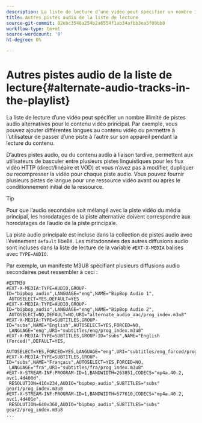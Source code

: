 ```yaml
---
description: La liste de lecture d’une vidéo peut spécifier un nombre illimité de pistes audio alternatives pour le contenu vidéo principal. Par exemple, vous pouvez ajouter différentes langues au contenu vidéo ou permettre à l’utilisateur de passer d’une piste à l’autre sur son appareil pendant la lecture du contenu.
title: Autres pistes audio de la liste de lecture
source-git-commit: 02ebc3548a254b2a6554f1ab34afbb3ea5f09bb8
workflow-type: tm+mt
source-wordcount: '0'
ht-degree: 0%

---
```


# Autres pistes audio de la liste de lecture{#alternate-audio-tracks-in-the-playlist}

La liste de lecture d’une vidéo peut spécifier un nombre illimité de pistes audio alternatives pour le contenu vidéo principal. Par exemple, vous pouvez ajouter différentes langues au contenu vidéo ou permettre à l’utilisateur de passer d’une piste à l’autre sur son appareil pendant la lecture du contenu.

D’autres pistes audio, ou du contenu audio à liaison tardive, permettent aux utilisateurs de basculer entre plusieurs pistes linguistiques pour les flux vidéo HTTP (direct/linéaire et VOD) et vous n’avez pas à modifier, dupliquer ou recompresser la vidéo pour chaque piste audio. Vous pouvez fournir plusieurs pistes de langue pour une ressource vidéo avant ou après le conditionnement initial de la ressource.

>[!TIP]
>
>Pour que l’audio secondaire soit mélangé avec la piste vidéo du média principal, les horodatages de la piste alternative doivent correspondre aux horodatages de l’audio de la piste principale.

La piste audio principale est incluse dans la collection de pistes audio avec l’événement `default` libellé. Les métadonnées des autres diffusions audio sont incluses dans la liste de lecture de la variable `#EXT-X-MEDIA` balises avec `TYPE=AUDIO`.

Par exemple, un manifeste M3U8 spécifiant plusieurs diffusions audio secondaires peut ressembler à ceci :

```
#EXTM3U
#EXT-X-MEDIA:TYPE=AUDIO,GROUP-ID="bipbop_audio",LANGUAGE="eng",NAME="BipBop Audio 1",
 AUTOSELECT=YES,DEFAULT=YES
#EXT-X-MEDIA:TYPE=AUDIO,GROUP-ID="bipbop_audio",LANGUAGE="eng",NAME="BipBop Audio 2",
 AUTOSELECT=NO,DEFAULT=NO,URI="alternate_audio_aac/prog_index.m3u8"
#EXT-X-MEDIA:TYPE=SUBTITLES,GROUP-ID="subs",NAME="English",AUTOSELECT=YES,FORCED=NO,
 LANGUAGE="eng",URI="subtitles/eng/prog_index.m3u8"
#EXT-X-MEDIA:TYPE=SUBTITLES,GROUP-ID="subs",NAME="English (Forced)",DEFAULT=YES,
 AUTOSELECT=YES,FORCED=YES,LANGUAGE="eng",URI="subtitles/eng_forced/prog_index.m3u8"
#EXT-X-MEDIA:TYPE=SUBTITLES,GROUP-ID="subs",NAME="Français",AUTOSELECT=YES,FORCED=NO,
 LANGUAGE="fra",URI="subtitles/fra/prog_index.m3u8"
#EXT-X-STREAM-INF:PROGRAM-ID=1,BANDWIDTH=263851,CODECS="mp4a.40.2, avc1.4d400d",
 RESOLUTION=416x234,AUDIO="bipbop_audio",SUBTITLES="subs" 
gear1/prog_index.m3u8
#EXT-X-STREAM-INF:PROGRAM-ID=1,BANDWIDTH=577610,CODECS="mp4a.40.2, avc1.4d401e",
 RESOLUTION=640x360,AUDIO="bipbop_audio",SUBTITLES="subs"
gear2/prog_index.m3u8
...
```
